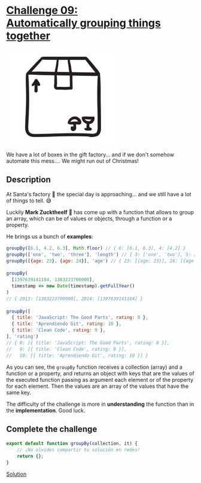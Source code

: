# [Challenge 09:](https://adventjs.dev/challenges/09)<br>[Automatically grouping things together](https://adventjs.dev/challenges/09)

![Challenge 09](../README/images/challenge-09.png)

We have a lot of boxes in the gift factory... and if we don't somehow automate this mess.... We might run out of Christmas!

## Description

At Santa's factory 🎅 the special day is approaching... and we still have a lot of things to tell. 😅

Luckily **Mark Zucktheelf** 🧝 has come up with a function that allows to group an array, which can be of values or objects, through a function or a property.

He brings us a bunch of **examples**:

```javascript
groupBy([6.1, 4.2, 6.3], Math.floor) // { 6: [6.1, 6.3], 4: [4.2] }
groupBy(['one', 'two', 'three'], 'length') // { 3: ['one', 'two'], 5: ['three'] }
groupBy([{age: 23}, {age: 24}], 'age') // { 23: [{age: 23}], 24: [{age: 24}] }

groupBy(
  [1397639141184, 1363223700000],
  timestamp => new Date(timestamp).getFullYear()
)
// { 2013: [1363223700000], 2014: [1397639141184] }

groupBy([
  { title: 'JavaScript: The Good Parts', rating: 8 },
  { title: 'Aprendiendo Git', rating: 10 },
  { title: 'Clean Code', rating: 9 },
], 'rating')
// { 8: [{ title: 'JavaScript: The Good Parts', rating: 8 }],
//   9: [{ title: 'Clean Code', rating: 9 }],
//   10: [{ title: 'Aprendiendo Git', rating: 10 }] }
```

As you can see, the `groupBy` function receives a collection (array) and a function or a property, and returns an object with keys that are the values of the executed function passing as argument each element or of the property for each element. Then the values are an array of the values that have the same key.

The difficulty of the challenge is more in **understanding** the function than in the **implementation**. Good luck.

## Complete the challenge

```javascript
export default function groupBy(collection, it) {
	// ¡No olvides compartir tu solución en redes!
	return {};
}
```

[Solution](./js/script.js)
